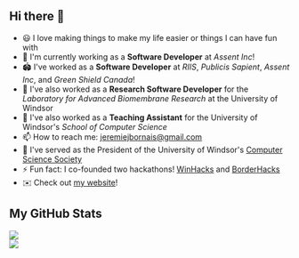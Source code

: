 ## Hi there 👋

- 😃 I love making things to make my life easier or things I can have fun with
- 🛜 I'm currently working as a **Software Developer** at _Assent Inc_!
- 🏟️ I've worked as a **Software Developer** at _RIIS_, _Publicis Sapient_, _Assent Inc_, and _Green Shield Canada_!
- 🔭 I've also worked as a **Research Software Developer** for the _Laboratory for Advanced Biomembrane Research_ at the University of Windsor
- 🔭 I've also worked as a **Teaching Assistant** for the University of Windsor's _School of Computer Science_
- 📫 How to reach me: [jeremiejbornais@gmail.com](mailto:jeremiejbornais@gmail.com)
- 🏫 I've served as the President of the University of Windsor's [Computer Science Society](https://css.uwindsor.ca)
- ⚡ Fun fact: I co-founded two hackathons! [WinHacks](https://winhacks.ca/) and [BorderHacks](https://www.borderhacks.com/)
- ✉️ Check out [my website](https://jeremie.bornais.ca)!  


<!-- # Some Languages I've Used!
![C](https://img.shields.io/badge/c-%2300599C.svg?style=flat&logo=c&logoColor=white) ![C++](https://img.shields.io/badge/c++-%2300599C.svg?style=flat&logo=c%2B%2B&logoColor=white) ![CSS3](https://img.shields.io/badge/css3-%231572B6.svg?style=flat&logo=css3&logoColor=white) ![Java](https://img.shields.io/badge/java-%23ED8B00.svg?style=flat&logo=java&logoColor=white) ![HTML5](https://img.shields.io/badge/html5-%23E34F26.svg?style=flat&logo=html5&logoColor=white) ![Python](https://img.shields.io/badge/python-3670A0?style=flat&logo=python&logoColor=ffdd54) -->

## My GitHub Stats
![](https://github-readme-stats.vercel.app/api?username=jere-mie&theme=dark&hide_border=false&include_all_commits=true)  
![](https://github-readme-streak-stats.herokuapp.com/?user=jere-mie&theme=dark&hide_border=false)  

<!--
![](https://github-readme-stats.vercel.app/api/top-langs/?username=jere-mie&theme=dark&hide_border=false&include_all_commits=true&count_private=true&layout=compact)
-->
